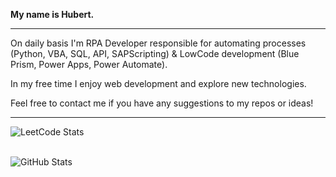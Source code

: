 <p>
    <b>My name is Hubert.</b>
</p>
  
---

On daily basis I'm RPA Developer responsible for automating processes (Python, VBA, SQL, API, SAPScripting) & LowCode development (Blue Prism, Power Apps, Power Automate). 

In my free time I enjoy web development and explore new technologies.

Feel free to contact me if you have any suggestions to my repos or ideas!

---


  ![LeetCode Stats](https://leetcard.jacoblin.cool/AlekUp24?theme=dark&font=Amiko)</br></br>
  
  ![GitHub Stats](https://github-readme-streak-stats.herokuapp.com/?user=AlekUp24&theme=dark)</br>
